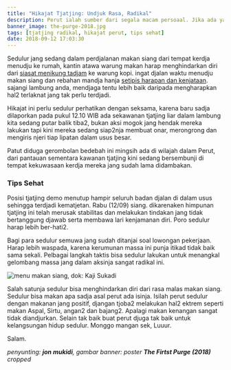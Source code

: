 ```yaml
---
title: "Hikajat Tjatjing: Undjuk Rasa, Radikal"
description: Perut ialah sumber dari segala macam persoaal. Jika ada yang tak beres, urusan bisa kacau
banner_image: the-purge-2018.jpg
tags: [tjatjing radikal, hikajat perut, tips sehat]
date: 2018-09-12 17:03:30
---
```

Sedulur jang sedang dalam perdjalanan makan siang dari tempat kerdja menudju ke rumah, kantin atawa warung makan harap menghindarkan diri dari [siasat menikung tadjam](https://www.paciran.com/2018/09/11/eks-nya-kawan-karib-pak-eko.html) ke warung kopi. ingat djalan waktu menudju makan siang dan rebahan mandja hanja [setipis harapan dan kenjataan](https://www.paciran.com/2018/09/12/oleh-dari-nonton-film-destination-wedding.html). sajangi lambung anda, mendjaga tentu lebih baik daripada mengharapkan hal2 terlaknat jang tak perlu terdjadi.<!--more-->

Hikajat ini perlu sedulur perhatikan dengan seksama, karena baru sadja dilaporkan pada pukul 12.10 WIB ada sekawanan tjatjing liar dalam lambung kita sedang putar balik tiba2, bukan aksi mogok jang hendak mereka lakukan tapi kini mereka sedang siap2nja membuat onar, merongrong dan mengiris njeri tiap lipatan dalam usus besar.

Patut diduga gerombolan bedebah ini mingsih ada di wilajah dalam Perut, dari pantauan sementara kawanan tjatjing kini sedang bersembunji di tempat kekuwasaan kerdja mereka jang sudah lama didambakan.

### Tips Sehat

Posisi tjatjing demo menutup hampir seluruh badan djalan di dalam usus sehingga terdjadi kematjetan. Rabu (12/09) siang. dikarenaken himpunan tjatjing ini telah merusak stabilitas dan melakukan tindakan jang tidak bertanggung djawab serta membawa lari kenjamanan diri. Poro sedulur harap lebih ber-hati2.

Bagi para sedulur semuwa jang sudah ditanjai soal lowongan pekerjaan. Harap lebih waspada, karena kerumunan massa ini punja itikad tidak baik sama sekali. Pelbagai langkah taktis bisa sedulur lakukan untuk menangkal gelombang massa jang dalam aksinja sangat radikal ini.

![menu makan siang, dok: Kaji Sukadi](https://i0.wp.com/www.paciran.com/images/posts/menu-makan-siang.jpg?resize=600,460)

Salah satunja sedulur bisa menghindarkan diri dari rasa malas makan siang. Sedulur bisa makan apa sadja asal perut ada isinja. Isilah perut sedulur dengan makanan jang positif, djangan tjoba2 melakukan hal2 ektrem seperti makan Aspal, Sirtu, angan2 dan bajang2. Apalagi makan kenangan sangat tidak diandjurkan. Selain tak baik buat perut djuga tak baik untuk kelangsungan hidup sedulur. Monggo mangan sek, Luuur.

Salam.

_penyunting: **jon mukidi**, gambar banner: poster **The Firtst Purge (2018)** cropped_
